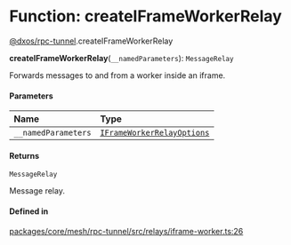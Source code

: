 # Function: createIFrameWorkerRelay

[@dxos/rpc-tunnel](../modules/dxos_rpc_tunnel.md).createIFrameWorkerRelay

**createIFrameWorkerRelay**(`__namedParameters`): `MessageRelay`

Forwards messages to and from a worker inside an iframe.

#### Parameters

| Name | Type |
| :------ | :------ |
| `__namedParameters` | [`IFrameWorkerRelayOptions`](../types/dxos_rpc_tunnel.IFrameWorkerRelayOptions.md) |

#### Returns

`MessageRelay`

Message relay.

#### Defined in

[packages/core/mesh/rpc-tunnel/src/relays/iframe-worker.ts:26](https://github.com/dxos/dxos/blob/main/packages/core/mesh/rpc-tunnel/src/relays/iframe-worker.ts#L26)
